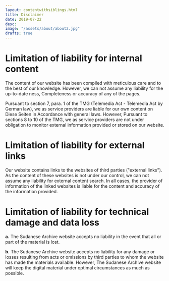 ```yaml
---
layout: contentwithsiblings.html
title: Disclaimer
date: 2019-07-22
desc:
image: "/assets/about/about2.jpg"
drafts: true
---
```



# Limitation of liability for internal content

The content of our website has been compiled with meticulous care and to the best of our knowledge. However, we can not assume any liability for the up-to-date ness, Completeness or accuracy of any of the pages.

Pursuant to section 7, para. 1 of the TMG (Telemedia Act - Telemedia Act by German law), we as service providers are liable for our own content on Diese Seiten in Accordance with general laws. However, Pursuant to sections 8 to 10 of the TMG, we as service providers are not under obligation to monitor external information provided or stored on our website.

# Limitation of liability for external links

Our website contains links to the websites of third parties ("external links"). As the content of these websites is not under our control, we can not assume any liability for external content search. In all cases, the provider of information of the linked websites is liable for the content and accuracy of the information provided.

# Limitation of liability for technical damage and data loss

**a.** The Sudanese Archive website accepts no liability in the event that all or part of the material is lost.

**b.** The Sudanese Archive website accepts no liability for any damage or losses resulting from acts or omissions by third parties to whom the website has made the materials available.
However, The Sudanese Archive website will keep the digital material under optimal circumstances as much as possible.
